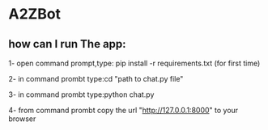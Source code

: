 # A2ZBot

## how can I run The app:


1- open command prompt,type: pip install -r requirements.txt (for first time)

2- in command prombt type:cd "path to chat.py file"

3- in command prombt type:python chat.py


4- from command prombt copy the url "http://127.0.0.1:8000" to your browser
